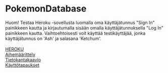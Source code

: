 <h1>PokemonDatabase</h1>

Huom! Testaa Heroku -sovellusta luomalla oma käyttäjätunnus "Sign In" painikkeen kautta ja kirjautumalla sisään omalla
käyttäjätunnuksella "Log In" painikkeen kautta. Vaihtoehtoisesti voit käyttää testikäyttäjää, jonka käyttäjätunnus on 'Ash' ja
salasana 'Ketchum'.
<br/> <br/>
[HEROKU](https://pokemon-db-2k19.herokuapp.com/)<br/>
[Aihemäärittely](https://github.com/rpulkka/PokemonDatabase/blob/master/documentation/aihemaarittely.md)<br/>
[Tietokantakaavio](https://github.com/rpulkka/PokemonDatabase/blob/master/documentation/tietokantakaavio.md)<br/>
[Käyttötapaukset](https://github.com/rpulkka/PokemonDatabase/blob/master/documentation/kayttotapaukset.md)<br/>
